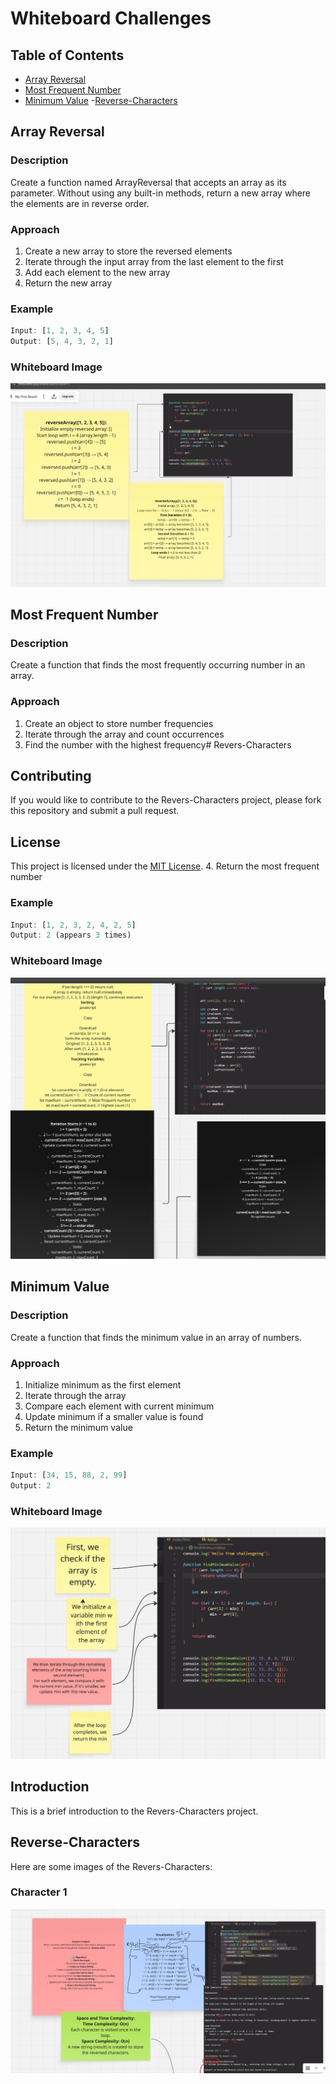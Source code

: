 # Whiteboard Challenges
## Table of Contents
- [Array Reversal](#array-reversal)
- [Most Frequent Number](#most-frequent-number)
- [Minimum Value](#minimum-value)
-[Reverse-Characters](#reverse-characters)

## Array Reversal

### Description
Create a function named ArrayReversal that accepts an array as its parameter.
Without using any built-in methods, return a new array where the elements are in reverse order.

### Approach
1. Create a new array to store the reversed elements
2. Iterate through the input array from the last element to the first
3. Add each element to the new array
4. Return the new array

### Example
```javascript
Input: [1, 2, 3, 4, 5]
Output: [5, 4, 3, 2, 1]
```

### Whiteboard Image
![ArrayReverse](./ArrayReverse/reverseArrays-miro.png)

## Most Frequent Number

### Description
Create a function that finds the most frequently occurring number in an array.

### Approach
1. Create an object to store number frequencies
2. Iterate through the array and count occurrences
3. Find the number with the highest frequency# Revers-Characters


## Contributing

If you would like to contribute to the Revers-Characters project, please fork this repository and submit a pull request.

## License

This project is licensed under the [MIT License](https://opensource.org/licenses/MIT).
4. Return the most frequent number

### Example
```javascript
Input: [1, 2, 3, 2, 4, 2, 5]
Output: 2 (appears 3 times)
```

### Whiteboard Image
![MostFrequencyNumber](./MostFrequancy/MostFrquancyNumber.png)

## Minimum Value

### Description
Create a function that finds the minimum value in an array of numbers.

### Approach
1. Initialize minimum as the first element
2. Iterate through the array
3. Compare each element with current minimum
4. Update minimum if a smaller value is found
5. Return the minimum value

### Example
```javascript
Input: [34, 15, 88, 2, 99]
Output: 2

```

### Whiteboard Image
![MinimumValue](./minValue/minmumValue-miro.png)





## Introduction

This is a brief introduction to the Revers-Characters project.

## Reverse-Characters

Here are some images of the Revers-Characters:

### Character 1

![Revers-Character 1](./Reverse-Characters/reverse-images/reverse03.png)
